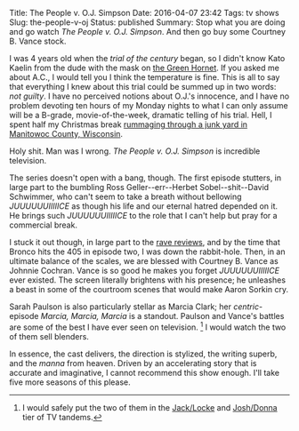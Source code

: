Title: The People v. O.J. Simpson
Date: 2016-04-07 23:42
Tags: tv shows
Slug: the-people-v-oj
Status: published
Summary: Stop what you are doing and go watch *The People v. O.J. Simpson*.  And then go buy some Courtney B. Vance stock.

I was 4 years old when the *trial of the century* began, so I didn't know Kato Kaelin from the dude with the mask on [the Green Hornet][kato].  If you asked me about A.C., I would tell you I think the temperature is fine.  This is all to say that everything I knew about this trial could be summed up in two words: *not guilty*.  I have no perceived notions about O.J.'s innocence, and I have no problem devoting ten hours of my Monday nights to what I can only assume will be a B-grade, movie-of-the-week, dramatic telling of his trial.  Hell, I spent half my Christmas break [rummaging through a junk yard in Manitowoc County, Wisconsin][murderer].

Holy shit.  Man was I wrong.  *The People v. O.J. Simpson* is incredible television.

The series doesn't open with a bang, though.  The first episode stutters, in large part to the bumbling Ross Geller--err--Herbet Sobel--shit--David Schwimmer, who can't seem to take a breath without bellowing *JUUUUUUIIIIICE* as though his life and our eternal hatred depended on it.  He brings such *JUUUUUUIIIIICE* to the role that I can't help but pray for a commercial break.

I stuck it out though, in large part to the [rave reviews][metacritic], and by the time that Bronco hits the 405 in episode two, I was down the rabbit-hole.  Then, in an ultimate balance of the scales, we are blessed with Courtney B. Vance as Johnnie Cochran.  Vance is so good he makes you forget *JUUUUUUIIIIICE* ever existed.  The screen literally brightens with his presence; he unleashes a beast in some of the courtroom scenes that would make Aaron Sorkin cry.

Sarah Paulson is also particularly stellar as Marcia Clark; her *centric*-episode *Marcia, Marcia, Marcia* is a standout.  Paulson and Vance's battles are some of the best I have ever seen on television. [^lost]  I would watch the two of them sell blenders.

[^lost]: I would safely put the two of them in the [Jack/Locke][lost] and [Josh/Donna][west wing] tier of TV tandems.

In essence, the cast delivers, the direction is stylized, the writing superb, and the *manna* from heaven.  Driven by an accelerating story that is accurate and imaginative, I cannot recommend this show enough. I'll take five more seasons of this please.

[kato]: https://en.wikipedia.org/wiki/Kato_(The_Green_Hornet)
[murderer]: https://en.wikipedia.org/wiki/Making_a_Murderer
[metacritic]: http://www.metacritic.com/tv/the-people-v-oj-simpson-american-crime-story/critic-reviews
[lost]: https://gravyboat.files.wordpress.com/2010/04/lost_jack-locke-arguing.jpg
[west wing]: http://my.xfinity.com/blogs/tv/files/2009/05/hookup-west-wing.jpg